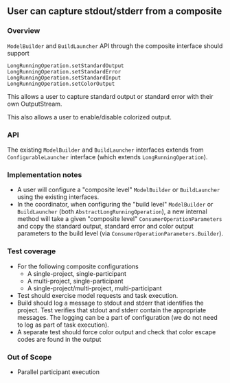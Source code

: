 ## User can capture stdout/stderr from a composite

### Overview

`ModelBuilder` and `BuildLauncher` API through the composite interface should support

    LongRunningOperation.setStandardOutput
    LongRunningOperation.setStandardError
    LongRunningOperation.setStandardInput
    LongRunningOperation.setColorOutput

This allows a user to capture standard output or standard error with their own OutputStream.

This also allows a user to enable/disable colorized output.

### API

The existing `ModelBuilder` and `BuildLauncher` interfaces extends from `ConfigurableLauncher` interface (which extends `LongRunningOperation`).

### Implementation notes

- A user will configure a "composite level" `ModelBuilder` or `BuildLauncher` using the existing interfaces.
- In the coordinator, when configuring the "build level" `ModelBuilder` or `BuildLauncher` (both `AbstractLongRunningOperation`), a new internal method will take a given "composite level" `ConsumerOperationParameters` and copy the standard output, standard error and color output parameters to the build level (via `ConsumerOperationParameters.Builder`).

### Test coverage

- For the following composite configurations
    - A single-project, single-participant
    - A multi-project, single-participant
    - A single-project/multi-project, multi-participant
- Test should exercise model requests and task execution.
- Build should log a message to stdout and stderr that identifies the project.  Test verifies that stdout and stderr contain the appropriate messages.  The logging can be a part of configuration (we do not need to log as part of task execution).
- A separate test should force color output and check that color escape codes are found in the output

### Out of Scope

- Parallel participant execution
